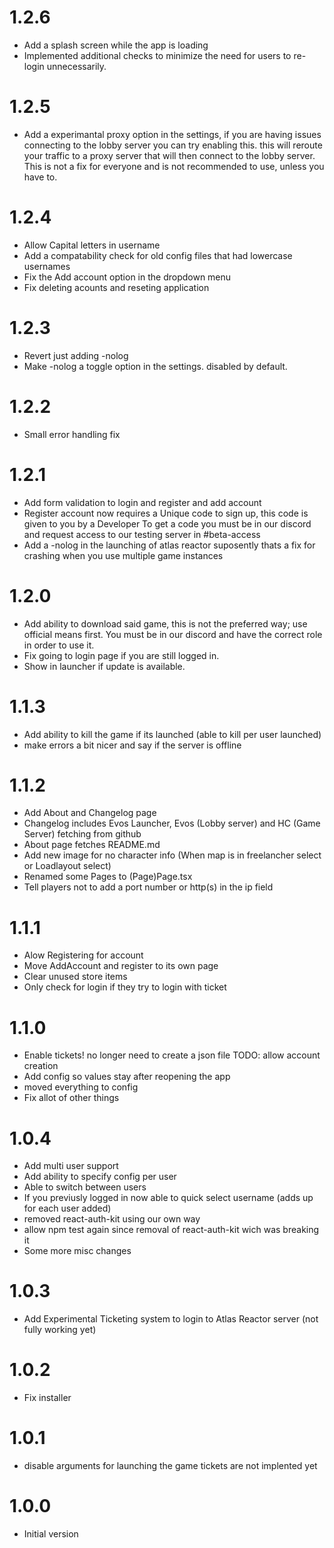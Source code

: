 # 1.2.6

- Add a splash screen while the app is loading
- Implemented additional checks to minimize the need for users to re-login unnecessarily.

# 1.2.5

- Add a experimantal proxy option in the settings,
  if you are having issues connecting to the lobby server you can try enabling this.
  this will reroute your traffic to a proxy server that will then connect to the lobby server.
  This is not a fix for everyone and is not recommended to use,
  unless you have to.

# 1.2.4

- Allow Capital letters in username
- Add a compatability check for old config files that had lowercase usernames
- Fix the Add account option in the dropdown menu
- Fix deleting acounts and reseting application

# 1.2.3

- Revert just adding -nolog
- Make -nolog a toggle option in the settings. disabled by default.

# 1.2.2

- Small error handling fix

# 1.2.1

- Add form validation to login and register and add account
- Register account now requires a Unique code to sign up, this code is given to you by a Developer
  To get a code you must be in our discord and request access to our testing server in #beta-access
- Add a -nolog in the launching of atlas reactor suposently thats a fix for crashing when you use multiple game instances

# 1.2.0

- Add ability to download said game, this is not the preferred way; use official means first. You must be in our discord and have the correct role in order to use it.
- Fix going to login page if you are still logged in.
- Show in launcher if update is available.

# 1.1.3

- Add ability to kill the game if its launched (able to kill per user launched)
- make errors a bit nicer and say if the server is offline

# 1.1.2

- Add About and Changelog page
- Changelog includes Evos Launcher, Evos (Lobby server) and HC (Game Server) fetching from github
- About page fetches README.md
- Add new image for no character info (When map is in freelancher select or Loadlayout select)
- Renamed some Pages to (Page)Page.tsx
- Tell players not to add a port number or http(s) in the ip field

# 1.1.1

- Alow Registering for account
- Move AddAccount and register to its own page
- Clear unused store items
- Only check for login if they try to login with ticket

# 1.1.0

- Enable tickets! no longer need to create a json file TODO: allow account creation
- Add config so values stay after reopening the app
- moved everything to config
- Fix allot of other things

# 1.0.4

- Add multi user support
- Add ability to specify config per user
- Able to switch between users
- If you previusly logged in now able to quick select username (adds up for each user added)
- removed react-auth-kit using our own way
- allow npm test again since removal of react-auth-kit wich was breaking it
- Some more misc changes

# 1.0.3

- Add Experimental Ticketing system to login to Atlas Reactor server (not fully working yet)

# 1.0.2

- Fix installer

# 1.0.1

- disable arguments for launching the game tickets are not implented yet

# 1.0.0

- Initial version

